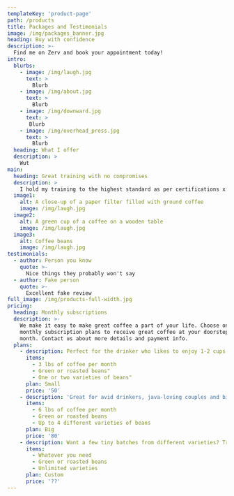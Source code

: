 ```yaml
---
templateKey: 'product-page'
path: /products
title: Packages and Testimonials
image: /img/packages_banner.jpg
heading: Buy with confidence  
description: >-
  Find me on Zerv and book your appointment today!
intro:
  blurbs:
    - image: /img/laugh.jpg
      text: >
        Blurb
    - image: /img/about.jpg
      text: >
        Blurb
    - image: /img/downward.jpg
      text: >
       Blurb 
    - image: /img/overhead_press.jpg
      text: >
        Blurb
  heading: What I offer
  description: >
    Wut
main:
  heading: Great training with no compromises
  description: >
    I hold my training to the highest standard as per certifications x x x blah blah blah
  image1:
    alt: A close-up of a paper filter filled with ground coffee
    image: /img/laugh.jpg
  image2:
    alt: A green cup of a coffee on a wooden table
    image: /img/laugh.jpg
  image3:
    alt: Coffee beans
    image: /img/laugh.jpg
testimonials:
  - author: Person you know
    quote: >-
      Nice things they probably won't say
  - author: Fake person
    quote: >-
      Excellent fake review
full_image: /img/products-full-width.jpg
pricing:
  heading: Monthly subscriptions
  description: >-
    We make it easy to make great coffee a part of your life. Choose one of our
    monthly subscription plans to receive great coffee at your doorstep each
    month. Contact us about more details and payment info.
  plans:
    - description: Perfect for the drinker who likes to enjoy 1-2 cups per day.
      items:
        - 3 lbs of coffee per month
        - Green or roasted beans"
        - One or two varieties of beans"
      plan: Small
      price: '50'
    - description: 'Great for avid drinkers, java-loving couples and bigger crowds'
      items:
        - 6 lbs of coffee per month
        - Green or roasted beans
        - Up to 4 different varieties of beans
      plan: Big
      price: '80'
    - description: Want a few tiny batches from different varieties? Try our custom plan
      items:
        - Whatever you need
        - Green or roasted beans
        - Unlimited varieties
      plan: Custom
      price: '??'
---
```

